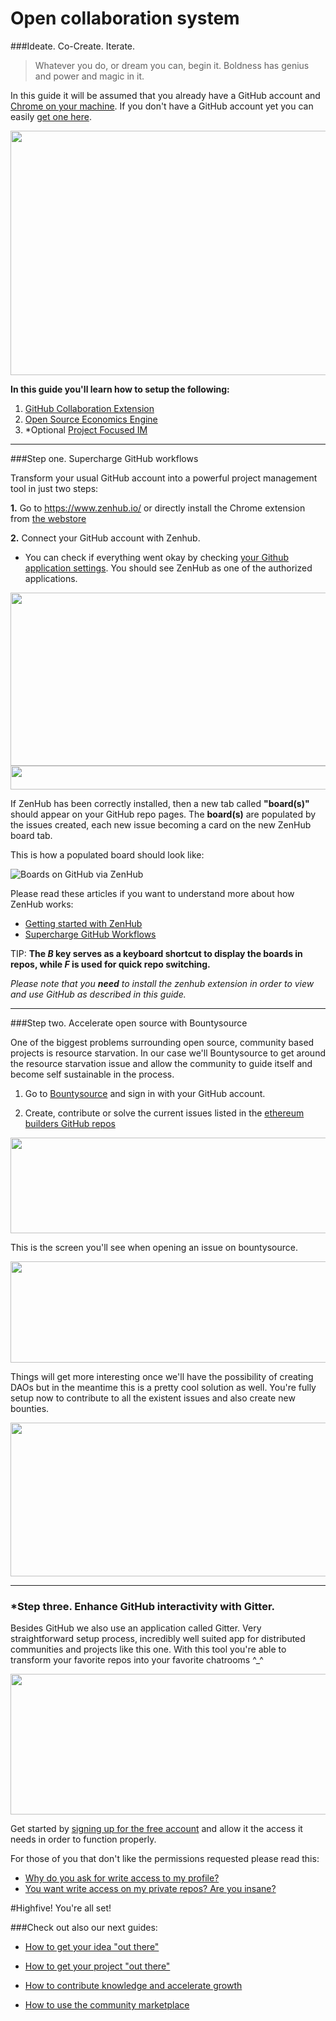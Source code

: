 # Open collaboration system

###Ideate. Co-Create. Iterate.
> Whatever you do, or dream you can, begin it. Boldness has genius and power and magic in it.

In this guide it will be assumed that you already have a GitHub account and [Chrome on your machine][1]. If you don't have a GitHub account yet you can easily [get one here][2]. 

<img src="http://forum.ethereum.builders/uploads/default/40/a57b769af1448548.png" width="690" height="391"> 

**In this guide you'll learn how to setup the following:**

1. [GitHub Collaboration Extension][3]
2. [Open Source Economics Engine][4]
3. *Optional [Project Focused IM][5]

------
###Step one. Supercharge GitHub workflows 

Transform your usual GitHub account into a powerful project management tool in just two steps:

**1.** Go to https://www.zenhub.io/ or directly install the Chrome extension from [the webstore](https://chrome.google.com/webstore/detail/zenhub-for-github/ogcgkffhplmphkaahpmffcafajaocjbd)

**2.** Connect your GitHub account with Zenhub. 

* You can check if everything went okay by checking [your Github application settings](https://github.com/settings/applications). You should see ZenHub as one of the authorized applications.

<img src="http://forum.ethereum.builders/uploads/default/51/7aa064deb75b8a8a.png" width="690" height="277"> 
<img src="http://forum.ethereum.builders/uploads/default/52/d750ae648c4c1a84.png" width="690" height="38"> 

If ZenHub has been correctly installed, then a new tab called **"board(s)"** should appear on your GitHub repo pages. The **board(s)** are populated by the issues created, each new issue becoming a card on the new ZenHub board tab. 

This is how a populated board should look like:

![Boards on GitHub via ZenHub](https://camo.githubusercontent.com/c653bdc5842cf262547739eeca8d620fe49754e1/68747470733a2f2f7777772e7a656e6875622e696f2f626c6f672f636f6e74656e742f696d616765732f323031342f4f63742f4f7267616e697a65642d426f6172642e6a7067)

Please read these articles if you want to understand more about how ZenHub works:

* [Getting started with ZenHub](https://www.zenhub.io/blog/getting-started-with-zenhub/)
* [Supercharge GitHub Workflows](https://www.zenhub.io/blog/supercharge-github-workflows-introducing-zenhub-part-i/)


TIP: **The _B_ key serves as a keyboard shortcut to display the boards in repos, while _F_ is used for quick repo switching.**

*Please note that you __need__ to install the zenhub extension in order to view and use GitHub as described in this guide.*

--------
###Step two. Accelerate open source with Bountysource

One of the biggest problems surrounding open source, community based projects is resource starvation. In our case we'll Bountysource to get around the resource starvation issue and allow the community to guide itself and become self sustainable in the process. 

1. Go to [Bountysource][6] and sign in with your GitHub account.

2. Create, contribute or solve the current issues listed in the [ethereum builders GitHub repos][7]

<img src="http://forum.ethereum.builders/uploads/default/49/c64df7f3e1e2680b.png" width="689" height="153">
 
This is the screen you'll see when opening an issue on bountysource. 

<img src="http://forum.ethereum.builders/uploads/default/50/75a077d5b29328e7.png" width="690" height="162"> 



Things will get more interesting once we'll have the possibility of creating DAOs but in the meantime this is a pretty cool solution as well. You're fully setup now to contribute to all the existent issues and also create new bounties.

<img src="http://forum.ethereum.builders/uploads/default/55/8cae536fb9ea9dae.png" width="690" height="246"> 

-------

### *Step three. Enhance GitHub interactivity with Gitter.

Besides GitHub we also use an application called Gitter. Very straightforward setup process, incredibly well suited app for distributed communities and projects like this one. With this tool you're able to transform your favorite repos into your favorite chatrooms ^_^

<img src="http://forum.ethereum.builders/uploads/default/23/511fabd217df7170.png" width="690" height="225"> 

Get started by [signing up for the free account][8] and allow it the access it needs in order to function properly. 

For those of you that don't like the permissions requested please read this:

* [Why do you ask for write access to my profile?](https://gitter.zendesk.com/hc/en-us/articles/200178961-Why-do-you-ask-for-write-access-to-my-profile-)
* [You want write access on my private repos? Are you insane?](https://gitter.zendesk.com/hc/en-us/articles/200178971-You-want-write-access-on-my-private-repos-Are-you-insane-)

#Highfive! You're all set!

###Check out also our next guides:

- [How to get your idea "out there"][9]
- [How to get your project "out there"][10]
- [How to contribute knowledge and accelerate growth][11]
- [How to use the community marketplace][12]


  [1]: https://github.com/ethereumbuilders
  [2]: https://github.com/join
  [3]: https://chrome.google.com/webstore/detail/zenhub-for-github/ogcgkffhplmphkaahpmffcafajaocjbd
  [4]: https://www.bountysource.com/
  [5]: https://gitter.im/
  [6]: https://www.bountysource.com/signin
  [7]: https://github.com/ethereumbuilders
  [8]: https://gitter.im/login/github?action=signup&source=intro-signup
  [9]: http://ethereum.builders/t/how-to-get-your-idea-out-there/126
  [10]: http://ethereum.builders/t/how-to-get-your-project-out-there/127
  [11]: http://ethereum.builders/t/how-to-contribute-knowledge-and-accelerate-growth/133
  [12]: http://ethereum.builders/t/how-to-use-the-community-marketplace/134